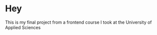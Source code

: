 # Hey

This is my final project from a frontend course I took at the University of Applied Sciences
